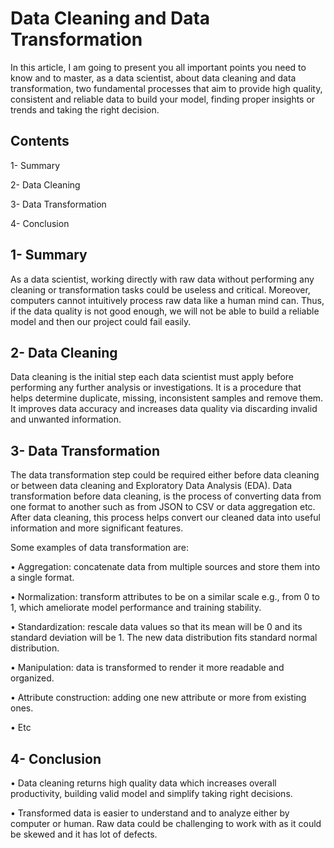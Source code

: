 # Data Cleaning and Data Transformation 

In this article, I am going to present you all important points you need to know and to master, as a data scientist,
about data cleaning and data transformation, two fundamental processes that aim to provide high quality,
consistent and reliable data to build your model, finding proper insights or trends and taking the right decision.

## Contents 
  1- Summary
  
  2- Data Cleaning
  
  3- Data Transformation 
  
  4- Conclusion 
  
## 1- Summary 

As a data scientist, working directly with raw data without performing any cleaning or transformation tasks could be useless and critical. Moreover, computers cannot intuitively process raw data like a human mind can. Thus, if the data quality is not good enough, we will not be able to build a reliable model and then our project could fail easily. 

## 2- Data Cleaning
Data cleaning is the initial step each data scientist must apply before performing any further analysis or investigations. It is a procedure that helps determine duplicate, missing, inconsistent samples and remove them. It improves data accuracy and increases data quality via discarding invalid and unwanted information.

## 3- Data Transformation 
The data transformation step could be required either before data cleaning or between data cleaning and Exploratory Data Analysis (EDA). Data transformation before data cleaning, is the process of converting data from one format to another such as from JSON to CSV or data aggregation etc. After data cleaning, this process helps convert our cleaned data into useful information and more significant features. 

Some examples of data transformation are:

•	Aggregation: concatenate data from multiple sources and store them into a single format. 

•	Normalization: transform attributes to be on a similar scale e.g., from 0 to 1, which ameliorate model performance and training stability. 

•	Standardization: rescale data values so that its mean will be 0 and its standard deviation will be 1. The new data distribution fits standard normal distribution. 

•	Manipulation: data is transformed to render it more readable and organized. 

•	Attribute construction: adding one new attribute or more from existing ones.

•	Etc

## 4- Conclusion 
 
• Data cleaning returns high quality data which increases overall productivity, building valid model and simplify taking right decisions. 

•	Transformed data is easier to understand and to analyze either by computer or human. Raw data could be challenging to work with as it could be skewed and it has lot of defects.



